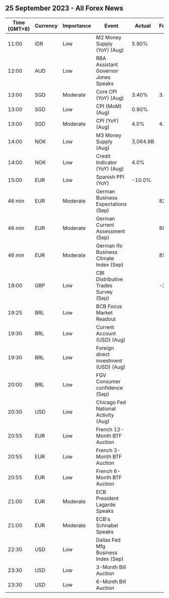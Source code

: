 ## 25 September 2023 - All Forex News

| Time (GMT+8) | Currency | Importance | Event | Actual | Forecast | Previous |
|------|----------|------------|-------|--------|----------|----------|
| 11:00 | IDR | Low | M2 Money Supply (YoY) (Aug) | 5.90% |  | 6.40% |
| 12:00 | AUD | Low | RBA Assistant Governor Jones Speaks |  |  |  |
| 13:00 | SGD | Moderate | Core CPI (YoY) (Aug) | 3.40% | 3.50% | 3.80% |
| 13:00 | SGD | Low | CPI (MoM) (Aug) | 0.90% |  | -0.20% |
| 13:00 | SGD | Moderate | CPI (YoY) (Aug) | 4.0% | 4.0% | 4.1% |
| 14:00 | NOK | Low | M3 Money Supply (Aug) | 3,064.9B |  | 3,118.3B |
| 14:00 | NOK | Low | Credit Indicator (YoY) (Aug) | 4.0% |  | 4.2% |
| 15:00 | EUR | Low | Spanish PPI (YoY) | -10.0% |  | -8.4% |
| 46 min | EUR | Moderate | German Business Expectations (Sep) |  | 82.9 | 82.6 |
| 46 min | EUR | Moderate | German Current Assessment (Sep) |  | 88.0 | 89.0 |
| 46 min | EUR | Moderate | German Ifo Business Climate Index (Sep) |  | 85.2 | 85.7 |
| 18:00 | GBP | Low | CBI Distributive Trades Survey (Sep) |  | -33 | -44 |
| 19:25 | BRL | Low | BCB Focus Market Readout |  |  |  |
| 19:30 | BRL | Low | Current Account (USD) (Aug) |  |  | -3.60B |
| 19:30 | BRL | Low | Foreign direct investment (USD) (Aug) |  |  | 4.20B |
| 20:00 | BRL | Low | FGV Consumer confidence (Sep) |  |  | 96.8 |
| 20:30 | USD | Low | Chicago Fed National Activity (Aug) |  |  | 0.12 |
| 20:55 | EUR | Low | French 12-Month BTF Auction |  |  | 3.773% |
| 20:55 | EUR | Low | French 3-Month BTF Auction |  |  | 3.830% |
| 20:55 | EUR | Low | French 6-Month BTF Auction |  |  | 3.828% |
| 21:00 | EUR | Moderate | ECB President Lagarde Speaks |  |  |  |
| 21:00 | EUR | Moderate | ECB's Schnabel Speaks |  |  |  |
| 22:30 | USD | Low | Dallas Fed Mfg Business Index (Sep) |  |  | -17.2 |
| 23:30 | USD | Low | 3-Month Bill Auction |  |  | 5.315% |
| 23:30 | USD | Low | 6-Month Bill Auction |  |  | 5.300% |
